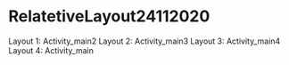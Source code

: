 # RelatetiveLayout24112020
Layout 1: Activity_main2
Layout 2: Activity_main3
Layout 3: Activity_main4
Layout 4: Activity_main
